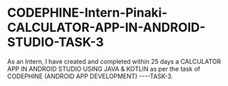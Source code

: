# CODEPHINE-Intern-Pinaki-CALCULATOR-APP-IN-ANDROID-STUDIO-TASK-3
As an Intern, I have created and completed within 25 days a CALCULATOR APP IN ANDROID STUDIO USING JAVA &amp; KOTLIN  as per the task of CODEPHINE (ANDROID APP DEVELOPMENT) ----TASK-3.
